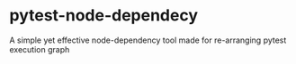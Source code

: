 # pytest-node-dependecy
A simple yet effective node-dependency tool made for re-arranging pytest execution graph
